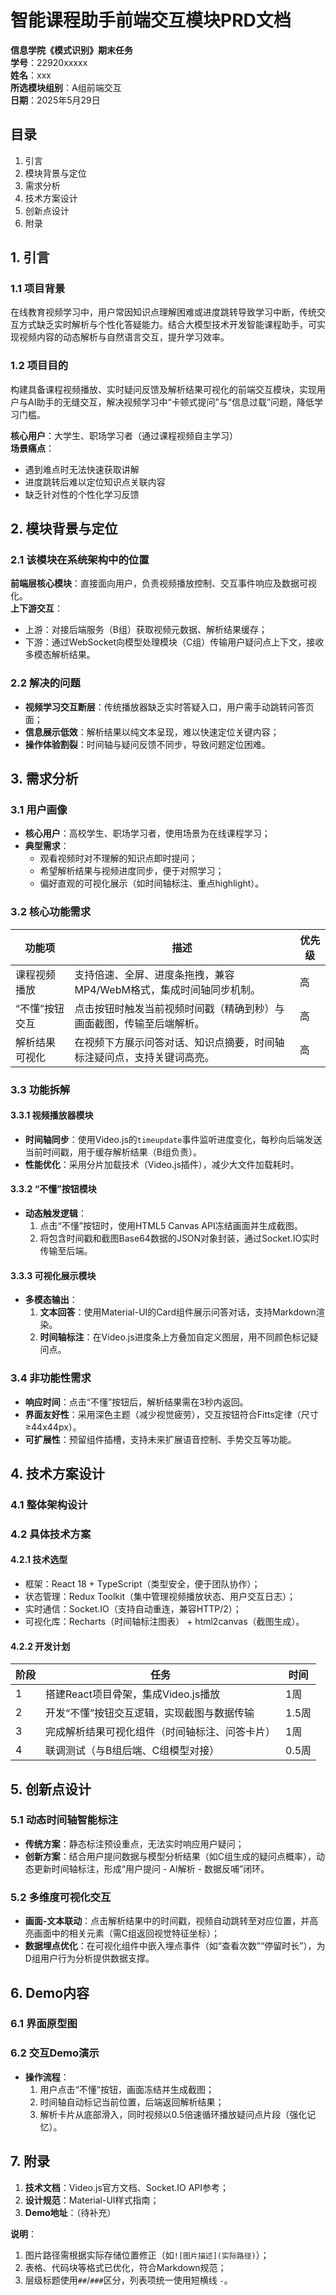 



# 智能课程助手前端交互模块PRD文档
**信息学院《模式识别》期末任务**  
**学号**：22920xxxxx  
**姓名**：xxx  
**所选模块组别**：A组前端交互  
**日期**：2025年5月29日  


## 目录
1. 引言  
2. 模块背景与定位  
3. 需求分析  
4. 技术方案设计  
5. 创新点设计  
6. 附录  


## 1. 引言  
### 1.1 项目背景  
在线教育视频学习中，用户常因知识点理解困难或进度跳转导致学习中断，传统交互方式缺乏实时解析与个性化答疑能力。结合大模型技术开发智能课程助手，可实现视频内容的动态解析与自然语言交互，提升学习效率。  

### 1.2 项目目的  
构建具备课程视频播放、实时疑问反馈及解析结果可视化的前端交互模块，实现用户与AI助手的无缝交互，解决视频学习中“卡顿式提问”与“信息过载”问题，降低学习门槛。  

**核心用户**：大学生、职场学习者（通过课程视频自主学习）  
**场景痛点**：  
- 遇到难点时无法快速获取讲解  
- 进度跳转后难以定位知识点关联内容  
- 缺乏针对性的个性化学习反馈  


## 2. 模块背景与定位  
### 2.1 该模块在系统架构中的位置  
**前端层核心模块**：直接面向用户，负责视频播放控制、交互事件响应及数据可视化。  
**上下游交互**：  
- 上游：对接后端服务（B组）获取视频元数据、解析结果缓存；  
- 下游：通过WebSocket向模型处理模块（C组）传输用户疑问点上下文，接收多模态解析结果。  

### 2.2 解决的问题  
- **视频学习交互断层**：传统播放器缺乏实时答疑入口，用户需手动跳转问答页面；  
- **信息展示低效**：解析结果以纯文本呈现，难以快速定位关键内容；  
- **操作体验割裂**：时间轴与疑问反馈不同步，导致问题定位困难。  


## 3. 需求分析  
### 3.1 用户画像  
- **核心用户**：高校学生、职场学习者，使用场景为在线课程学习；  
- **典型需求**：  
  - 观看视频时对不理解的知识点即时提问；  
  - 希望解析结果与视频进度同步，便于对照学习；  
  - 偏好直观的可视化展示（如时间轴标注、重点highlight）。  

### 3.2 核心功能需求  
| 功能项         | 描述                                                                 | 优先级 |  
|----------------|----------------------------------------------------------------------|--------|  
| 课程视频播放   | 支持倍速、全屏、进度条拖拽，兼容MP4/WebM格式，集成时间轴同步机制。     | 高     |  
| “不懂”按钮交互 | 点击按钮时触发当前视频时间戳（精确到秒）与画面截图，传输至后端解析。   | 高     |  
| 解析结果可视化 | 在视频下方展示问答对话、知识点摘要，时间轴标注疑问点，支持关键词高亮。 | 高     |  

### 3.3 功能拆解  
#### 3.3.1 视频播放器模块  
- **时间轴同步**：使用Video.js的`timeupdate`事件监听进度变化，每秒向后端发送当前时间戳，用于缓存解析结果（B组负责）。  
- **性能优化**：采用分片加载技术（Video.js插件），减少大文件加载耗时。  

#### 3.3.2 “不懂”按钮模块  
- **动态触发逻辑**：  
  1. 点击“不懂”按钮时，使用HTML5 Canvas API冻结画面并生成截图。  
  2. 将包含时间戳和截图Base64数据的JSON对象封装，通过Socket.IO实时传输至后端。  

#### 3.3.3 可视化展示模块  
- **多模态输出**：  
  1. **文本回答**：使用Material-UI的Card组件展示问答对话，支持Markdown渲染。  
  2. **时间轴标注**：在Video.js进度条上方叠加自定义图层，用不同颜色标记疑问点。  

### 3.4 非功能性需求  
- **响应时间**：点击“不懂”按钮后，解析结果需在3秒内返回。  
- **界面友好性**：采用深色主题（减少视觉疲劳），交互按钮符合Fitts定律（尺寸≥44x44px）。  
- **可扩展性**：预留组件插槽，支持未来扩展语音控制、手势交互等功能。  


## 4. 技术方案设计  
### 4.1 整体架构设计  

### 4.2 具体技术方案  
#### 4.2.1 技术选型  
- 框架：React 18 + TypeScript（类型安全，便于团队协作）；  
- 状态管理：Redux Toolkit（集中管理视频播放状态、用户交互日志）；  
- 实时通信：Socket.IO（支持自动重连，兼容HTTP/2）；  
- 可视化库：Recharts（时间轴标注图表） + html2canvas（截图生成）。  

#### 4.2.2 开发计划  
| 阶段 | 任务                                   | 时间   |  
|------|----------------------------------------|--------|  
| 1    | 搭建React项目骨架，集成Video.js播放    | 1周    |  
| 2    | 开发“不懂”按钮交互逻辑，实现截图与数据传输 | 1.5周  |  
| 3    | 完成解析结果可视化组件（时间轴标注、问答卡片） | 1周    |  
| 4    | 联调测试（与B组后端、C组模型对接）     | 0.5周  |  


## 5. 创新点设计  
### 5.1 动态时间轴智能标注  
- **传统方案**：静态标注预设重点，无法实时响应用户疑问；  
- **创新方案**：结合用户提问数据与模型分析结果（如C组生成的疑问点概率），动态更新时间轴标注，形成“用户提问 - AI解析 - 数据反哺”闭环。  

### 5.2 多维度可视化交互  
- **画面-文本联动**：点击解析结果中的时间戳，视频自动跳转至对应位置，并高亮画面中的相关元素（需C组返回视觉特征坐标）；  
- **数据埋点优化**：在可视化组件中嵌入埋点事件（如“查看次数”“停留时长”），为D组用户行为分析提供数据支撑。  


## 6. Demo内容  
### 6.1 界面原型图  


### 6.2 交互Demo演示  
- **操作流程**：  
  1. 用户点击“不懂”按钮，画面冻结并生成截图；  
  2. 时间轴自动标记当前位置，后端返回解析结果；  
  3. 解析卡片从底部滑入，同时视频以0.5倍速循环播放疑问点片段（强化记忆）。  


## 7. 附录  
1. **技术文档**：Video.js官方文档、Socket.IO API参考；  
2. **设计规范**：Material-UI样式指南；  
3. **Demo地址**：（待补充）  


**说明**：  
1. 图片路径需根据实际存储位置修正（如`![图片描述](实际路径)`）；  
2. 表格、代码块等格式已优化，符合Markdown规范；  
3. 层级标题使用`##`/`###`区分，列表项统一使用短横线 `-`。

